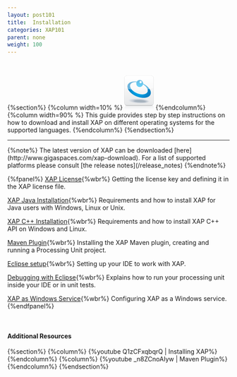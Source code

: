 ```yaml
---
layout: post101
title:  Installation
categories: XAP101
parent: none
weight: 100
---
```


<br>

{%section%}
{%column width=10% %}
![data-access.jpg](/attachment_files/subject/data-access.png)
{%endcolumn%}
{%column width=90% %}
This guide provides step by step instructions on how to download and install XAP on different operating systems for the supported languages.
{%endcolumn%}
{%endsection%}
<hr/>
{%note%}
The latest version of XAP can be downloaded [here](http://www.gigaspaces.com/xap-download).
For a list of supported platforms please consult [the release notes](/release_notes)
{%endnote%}

<br>

{%fpanel%}
[XAP License](./license-key.html){%wbr%}
Getting the license key and defining it in the XAP license file.

[XAP Java Installation](./installation-java.html){%wbr%}
Requirements and how to install XAP for Java users with Windows, Linux or Unix.

[XAP C++ Installation](./installing-cpp-api-package.html){%wbr%}
Requirements and how to install XAP C++ API on Windows and Linux.

[Maven Plugin](./maven-plugin.html){%wbr%}
Installing the XAP Maven plugin, creating and running a Processing Unit project.

[Eclipse setup](./setting-up-eclipse-to-work-with-xap.html){%wbr%}
Setting up your IDE to work with XAP.

[Debugging with Eclipse](./running-and-debugging-within-your-ide.html){%wbr%}
Explains how to run your processing unit inside your IDE or in unit tests.

[XAP as Windows Service](./running-gigaspaces-as-a-windows-service.html){%wbr%}
Configuring XAP as a Windows service.
{%endfpanel%}

<br>


#### Additional Resources
{%section%}
{%column%}
{%youtube Q1zCFxqbqrQ | Installing XAP%}
{%endcolumn%}
{%column%}
{%youtube _n8ZCnoAIyw | Maven Plugin%}
{%endcolumn%}
{%endsection%}



